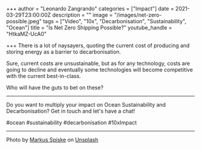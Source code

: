 +++
author = "Leonardo Zangrando"
categories = ["Impact"]
date = 2021-03-29T23:00:00Z
description = ""
image = "/images/net-zero-possible.jpeg"
tags = ["Video", "10x", "Decarbonisation", "Sustainability", "Ocean"]
title = "Is Net Zero Shipping Possible?"
youtube_handle = "HtkaMZ-UcA0"

+++
There is a lot of naysayers, quoting the current cost of producing and storing energy as a barrier to decarbonisation.

Sure, current costs are unsustainable, but as for any technology, costs are going to decline and eventually some technologies will become competitive with the current best-in-class.

Who will have the guts to bet on these?

***

Do you want to multiply your impact on Ocean Sustainability and Decarbonisation? Get in touch and let's have a chat!

\#ocean #sustainability #decarbonisation #10xImpact

***

Photo by [Markus Spiske](https://unsplash.com/@markusspiske?utm_source=unsplash&utm_medium=referral&utm_content=creditCopyText) on [Unsplash](https://unsplash.com/s/photos/zero?utm_source=unsplash&utm_medium=referral&utm_content=creditCopyText)